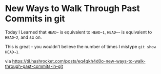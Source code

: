 # New Ways to Walk Through Past Commits in git

Today I Learned that `HEAD~` is equivalent to `HEAD~1`, `HEAD~~` is equivalent
to `HEAD~2`, and so on.

This is great - you wouldn't believe the number of times I mistype `git show
HEAD~1`.

via https://til.hashrocket.com/posts/eq4qkh4d0o-new-ways-to-walk-through-past-commits-in-git

